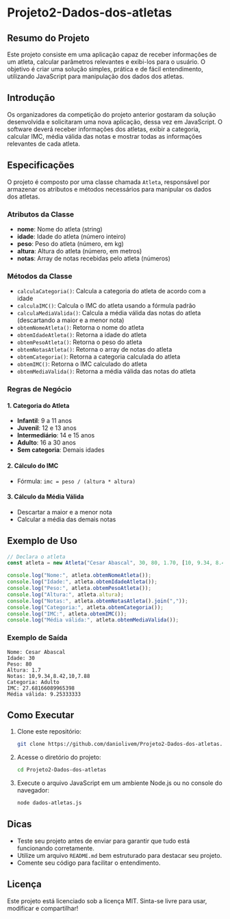 
# Projeto2-Dados-dos-atletas

## Resumo do Projeto

Este projeto consiste em uma aplicação capaz de receber informações de um atleta, calcular parâmetros relevantes e exibi-los para o usuário. O objetivo é criar uma solução simples, prática e de fácil entendimento, utilizando JavaScript para manipulação dos dados dos atletas.

## Introdução

Os organizadores da competição do projeto anterior gostaram da solução desenvolvida e solicitaram uma nova aplicação, dessa vez em JavaScript. O software deverá receber informações dos atletas, exibir a categoria, calcular IMC, média válida das notas e mostrar todas as informações relevantes de cada atleta.

## Especificações

O projeto é composto por uma classe chamada `Atleta`, responsável por armazenar os atributos e métodos necessários para manipular os dados dos atletas.

### Atributos da Classe

- **nome**: Nome do atleta (string)
- **idade**: Idade do atleta (número inteiro)
- **peso**: Peso do atleta (número, em kg)
- **altura**: Altura do atleta (número, em metros)
- **notas**: Array de notas recebidas pelo atleta (números)

### Métodos da Classe

- `calculaCategoria()`: Calcula a categoria do atleta de acordo com a idade
- `calculaIMC()`: Calcula o IMC do atleta usando a fórmula padrão
- `calculaMediaValida()`: Calcula a média válida das notas do atleta (descartando a maior e a menor nota)
- `obtemNomeAtleta()`: Retorna o nome do atleta
- `obtemIdadeAtleta()`: Retorna a idade do atleta
- `obtemPesoAtleta()`: Retorna o peso do atleta
- `obtemNotasAtleta()`: Retorna o array de notas do atleta
- `obtemCategoria()`: Retorna a categoria calculada do atleta
- `obtemIMC()`: Retorna o IMC calculado do atleta
- `obtemMediaValida()`: Retorna a média válida das notas do atleta

### Regras de Negócio

#### 1. Categoria do Atleta

- **Infantil**: 9 a 11 anos
- **Juvenil**: 12 e 13 anos
- **Intermediário**: 14 e 15 anos
- **Adulto**: 16 a 30 anos
- **Sem categoria**: Demais idades

#### 2. Cálculo do IMC

- Fórmula: `imc = peso / (altura * altura)`

#### 3. Cálculo da Média Válida

- Descartar a maior e a menor nota
- Calcular a média das demais notas

## Exemplo de Uso

```javascript
// Declara o atleta
const atleta = new Atleta("Cesar Abascal", 30, 80, 1.70, [10, 9.34, 8.42, 10, 7.88]);

console.log("Nome:", atleta.obtemNomeAtleta());
console.log("Idade:", atleta.obtemIdadeAtleta());
console.log("Peso:", atleta.obtemPesoAtleta());
console.log("Altura:", atleta.altura);
console.log("Notas:", atleta.obtemNotasAtleta().join(","));
console.log("Categoria:", atleta.obtemCategoria());
console.log("IMC:", atleta.obtemIMC());
console.log("Média válida:", atleta.obtemMediaValida());
```

### Exemplo de Saída

```
Nome: Cesar Abascal
Idade: 30
Peso: 80
Altura: 1.7
Notas: 10,9.34,8.42,10,7.88
Categoria: Adulto
IMC: 27.68166089965398
Média válida: 9.25333333
```

## Como Executar

1. Clone este repositório:
   ```bash
   git clone https://github.com/daniolivem/Projeto2-Dados-dos-atletas.git
   ```
2. Acesse o diretório do projeto:
   ```bash
   cd Projeto2-Dados-dos-atletas
   ```
3. Execute o arquivo JavaScript em um ambiente Node.js ou no console do navegador:
   ```bash
   node dados-atletas.js
   ```

## Dicas

- Teste seu projeto antes de enviar para garantir que tudo está funcionando corretamente.
- Utilize um arquivo `README.md` bem estruturado para destacar seu projeto.
- Comente seu código para facilitar o entendimento.

## Licença

Este projeto está licenciado sob a licença MIT. Sinta-se livre para usar, modificar e compartilhar!

